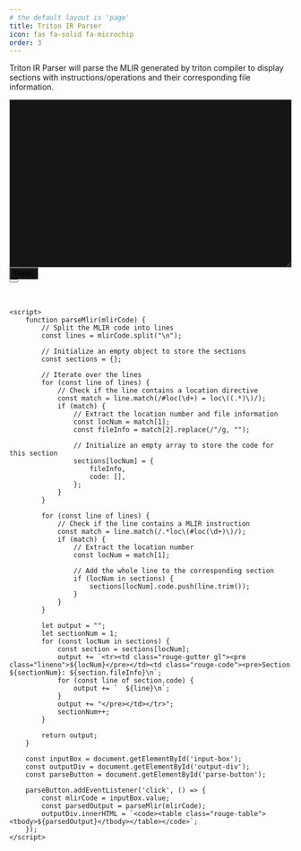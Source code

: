 ```yaml
---
# the default layout is 'page'
title: Triton IR Parser
icon: fas fa-solid fa-microchip
order: 3
---
```


Triton IR Parser will parse the MLIR generated by triton compiler to display sections with instructions/operations and their corresponding file information.

<div>
    <div style="font-size: 8pt; font-family: monospace">
        <textarea id="input-box"
            style="width: 100%; height: 300px; background-color: #151515"></textarea>
    </div>
    <button id="parse-button" style="background-color: #151515">Parse</button>
    <div class="language-text highlighter-rouge">
        <div class="code-header">
            <span data-label-text="Parsed Output">
                <i class="fas fa-code fa-fw small"></i>
            </span>
            <button aria-label="copy" data-title-succeed="Copied!">
                <i class="far fa-clipboard">
                </i>
            </button>
        </div>
        <div id="output-div" style="white-space: pre; font-family: monospace" class="highlight">
        </div>
    </div>

    <script>
        function parseMlir(mlirCode) {
            // Split the MLIR code into lines
            const lines = mlirCode.split("\n");

            // Initialize an empty object to store the sections
            const sections = {};

            // Iterate over the lines
            for (const line of lines) {
                // Check if the line contains a location directive
                const match = line.match(/#loc(\d+) = loc\((.*)\)/);
                if (match) {
                    // Extract the location number and file information
                    const locNum = match[1];
                    const fileInfo = match[2].replace(/"/g, "");

                    // Initialize an empty array to store the code for this section
                    sections[locNum] = {
                        fileInfo,
                        code: [],
                    };
                }
            }

            for (const line of lines) {
                // Check if the line contains a MLIR instruction
                const match = line.match(/.*loc\(#loc(\d+)\)/);
                if (match) {
                    // Extract the location number
                    const locNum = match[1];

                    // Add the whole line to the corresponding section
                    if (locNum in sections) {
                        sections[locNum].code.push(line.trim());
                    }
                }
            }

            let output = "";
            let sectionNum = 1;
            for (const locNum in sections) {
                const section = sections[locNum];
                output += `<tr><td class="rouge-gutter gl"><pre class="lineno">${locNum}</pre></td><td class="rouge-code"><pre>Section ${sectionNum}: ${section.fileInfo}\n`;
                for (const line of section.code) {
                    output += `  ${line}\n`;
                }
                output += "</pre></td></tr>";
                sectionNum++;
            }

            return output;
        }

        const inputBox = document.getElementById('input-box');
        const outputDiv = document.getElementById('output-div');
        const parseButton = document.getElementById('parse-button');

        parseButton.addEventListener('click', () => {
            const mlirCode = inputBox.value;
            const parsedOutput = parseMlir(mlirCode);
            outputDiv.innerHTML = `<code><table class="rouge-table"><tbody>${parsedOutput}</tbody></table></code>`;
        });
    </script>
</div>
